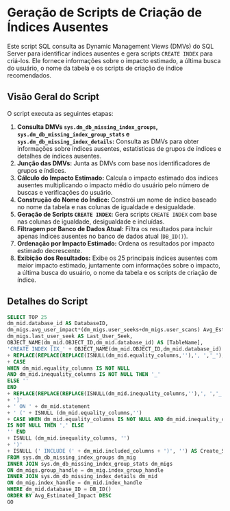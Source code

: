 # Geração de Scripts de Criação de Índices Ausentes

Este script SQL consulta as Dynamic Management Views (DMVs) do SQL Server para identificar índices ausentes e gera scripts `CREATE INDEX` para criá-los. Ele fornece informações sobre o impacto estimado, a última busca do usuário, o nome da tabela e os scripts de criação de índice recomendados.

## Visão Geral do Script

O script executa as seguintes etapas:

1.  **Consulta DMVs `sys.dm_db_missing_index_groups`, `sys.dm_db_missing_index_group_stats` e `sys.dm_db_missing_index_details`:** Consulta as DMVs para obter informações sobre índices ausentes, estatísticas de grupos de índices e detalhes de índices ausentes.
2.  **Junção das DMVs:** Junta as DMVs com base nos identificadores de grupos e índices.
3.  **Cálculo do Impacto Estimado:** Calcula o impacto estimado dos índices ausentes multiplicando o impacto médio do usuário pelo número de buscas e verificações do usuário.
4.  **Construção do Nome do Índice:** Constrói um nome de índice baseado no nome da tabela e nas colunas de igualdade e desigualdade.
5.  **Geração de Scripts `CREATE INDEX`:** Gera scripts `CREATE INDEX` com base nas colunas de igualdade, desigualdade e incluídas.
6.  **Filtragem por Banco de Dados Atual:** Filtra os resultados para incluir apenas índices ausentes no banco de dados atual (`DB_ID()`).
7.  **Ordenação por Impacto Estimado:** Ordena os resultados por impacto estimado decrescente.
8.  **Exibição dos Resultados:** Exibe os 25 principais índices ausentes com maior impacto estimado, juntamente com informações sobre o impacto, a última busca do usuário, o nome da tabela e os scripts de criação de índice.

## Detalhes do Script

```sql
SELECT TOP 25
dm_mid.database_id AS DatabaseID,
dm_migs.avg_user_impact*(dm_migs.user_seeks+dm_migs.user_scans) Avg_Estimated_Impact,
dm_migs.last_user_seek AS Last_User_Seek,
OBJECT_NAME(dm_mid.OBJECT_ID,dm_mid.database_id) AS [TableName],
'CREATE INDEX [IX_' + OBJECT_NAME(dm_mid.OBJECT_ID,dm_mid.database_id) + '_'
+ REPLACE(REPLACE(REPLACE(ISNULL(dm_mid.equality_columns,''),', ','_'),'[',''),']','')
+ CASE
WHEN dm_mid.equality_columns IS NOT NULL
AND dm_mid.inequality_columns IS NOT NULL THEN '_'
ELSE ''
END
+ REPLACE(REPLACE(REPLACE(ISNULL(dm_mid.inequality_columns,''),', ','_'),'[',''),']','')
+ ']'
+ ' ON ' + dm_mid.statement
+ ' (' + ISNULL (dm_mid.equality_columns,'')
+ CASE WHEN dm_mid.equality_columns IS NOT NULL AND dm_mid.inequality_columns
IS NOT NULL THEN ',' ELSE
'' END
+ ISNULL (dm_mid.inequality_columns, '')
+ ')'
+ ISNULL (' INCLUDE (' + dm_mid.included_columns + ')', '') AS Create_Statement
FROM sys.dm_db_missing_index_groups dm_mig
INNER JOIN sys.dm_db_missing_index_group_stats dm_migs
ON dm_migs.group_handle = dm_mig.index_group_handle
INNER JOIN sys.dm_db_missing_index_details dm_mid
ON dm_mig.index_handle = dm_mid.index_handle
WHERE dm_mid.database_ID = DB_ID()
ORDER BY Avg_Estimated_Impact DESC
GO
